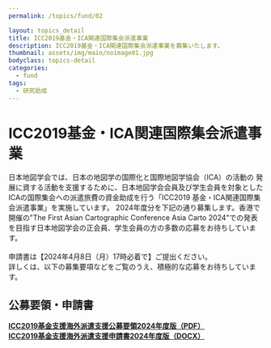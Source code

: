 ```yaml
---
permalink: /topics/fund/02

layout: topics_detail
title: ICC2019基金・ICA関連国際集会派遣事業
description: ICC2019基金・ICA関連国際集会派遣事業を募集いたします。
thumbnail: assets/img/main/noimage01.jpg
bodyclass: topics-detail
categories:
  - fund
tags:
  - 研究助成
---
```


# ICC2019基金・ICA関連国際集会派遣事業

日本地図学会では、日本の地図学の国際化と国際地図学協会（ICA）の活動の 発展に資する活動を支援するために、日本地図学会会員及び学生会員を対象としたICAの国際集会への派遣旅費の資金助成を行う「ICC2019 基金・ICA関連国際集会派遣事業」を実施しています。 2024年度分を下記の通り募集します。香港で開催の"The First Asian Cartographic Conference Asia Carto 2024"での発表を目指す日本地図学会の正会員、学生会員の方の多数の応募をお待ちしています。<br/>
<br/>
申請書は【2024年4月8日（月）17時必着で】ご提出ください。<br/>
詳しくは、以下の募集要項などをご覧のうえ、積極的な応募をお待ちしています。<br/>

## 公募要領・申請書
**[ICC2019基金支援海外派遣支援公募要領2024年度版（PDF）](../../archive/file/fund/icc_fund-kaigai-additional2024.pdf)**<br>
**[ICC2019基金支援海外派遣支援申請書2024年度版（DOCX）](../../archive/file/fund/icc_fund-kaigai-forml2024.docx)**<br>
